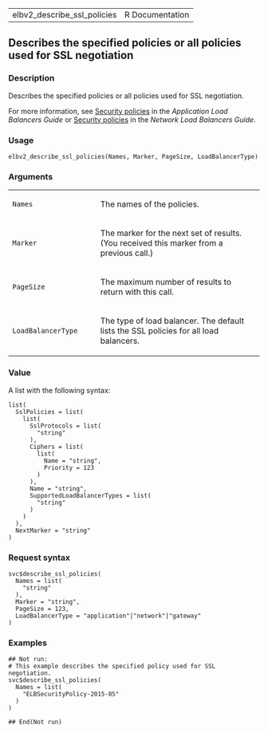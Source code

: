 <table style="width: 100%;">
<tbody>
<tr class="odd">
<td>elbv2_describe_ssl_policies</td>
<td style="text-align: right;">R Documentation</td>
</tr>
</tbody>
</table>

## Describes the specified policies or all policies used for SSL negotiation

### Description

Describes the specified policies or all policies used for SSL
negotiation.

For more information, see [Security
policies](https://docs.aws.amazon.com/elasticloadbalancing/latest/application/create-https-listener.html#describe-ssl-policies)
in the *Application Load Balancers Guide* or [Security
policies](https://docs.aws.amazon.com/elasticloadbalancing/latest/network/create-tls-listener.html#describe-ssl-policies)
in the *Network Load Balancers Guide*.

### Usage

    elbv2_describe_ssl_policies(Names, Marker, PageSize, LoadBalancerType)

### Arguments

<table>
<colgroup>
<col style="width: 35%" />
<col style="width: 65%" />
</colgroup>
<tbody>
<tr class="odd">
<td><code id="elbv2_describe_ssl_policies_:_Names">Names</code></td>
<td><p>The names of the policies.</p></td>
</tr>
<tr class="even">
<td><code id="elbv2_describe_ssl_policies_:_Marker">Marker</code></td>
<td><p>The marker for the next set of results. (You received this marker
from a previous call.)</p></td>
</tr>
<tr class="odd">
<td><code
id="elbv2_describe_ssl_policies_:_PageSize">PageSize</code></td>
<td><p>The maximum number of results to return with this call.</p></td>
</tr>
<tr class="even">
<td><code
id="elbv2_describe_ssl_policies_:_LoadBalancerType">LoadBalancerType</code></td>
<td><p>The type of load balancer. The default lists the SSL policies for
all load balancers.</p></td>
</tr>
</tbody>
</table>

### Value

A list with the following syntax:

    list(
      SslPolicies = list(
        list(
          SslProtocols = list(
            "string"
          ),
          Ciphers = list(
            list(
              Name = "string",
              Priority = 123
            )
          ),
          Name = "string",
          SupportedLoadBalancerTypes = list(
            "string"
          )
        )
      ),
      NextMarker = "string"
    )

### Request syntax

    svc$describe_ssl_policies(
      Names = list(
        "string"
      ),
      Marker = "string",
      PageSize = 123,
      LoadBalancerType = "application"|"network"|"gateway"
    )

### Examples

    ## Not run: 
    # This example describes the specified policy used for SSL negotiation.
    svc$describe_ssl_policies(
      Names = list(
        "ELBSecurityPolicy-2015-05"
      )
    )

    ## End(Not run)
